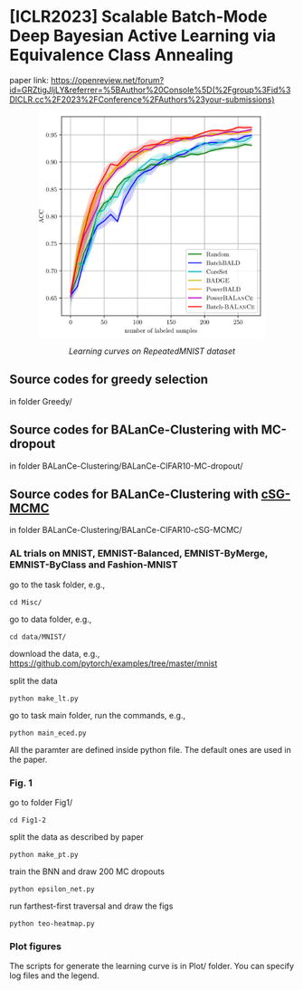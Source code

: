 # [ICLR2023] Scalable Batch-Mode Deep Bayesian Active Learning via Equivalence Class Annealing
paper link: https://openreview.net/forum?id=GRZtigJljLY&referrer=%5BAuthor%20Console%5D(%2Fgroup%3Fid%3DICLR.cc%2F2023%2FConference%2FAuthors%23your-submissions)

<p align="center">
<img src="Figs/repeatedmnist_all_alg_learning_curve.png" width=400 height=400 align="center" alt>
</p>
<p align="center">
<em> Learning curves on RepeatedMNIST dataset </em>
</p>

## Source codes for greedy selection 
in folder Greedy/

## Source codes for BALanCe-Clustering with MC-dropout
in folder BALanCe-Clustering/BALanCe-CIFAR10-MC-dropout/

## Source codes for BALanCe-Clustering with [cSG-MCMC](https://github.com/ruqizhang/csgmcmc)
in folder BALanCe-Clustering/BALanCe-CIFAR10-cSG-MCMC/

### AL trials on MNIST, EMNIST-Balanced, EMNIST-ByMerge, EMNIST-ByClass and Fashion-MNIST
go to the task folder, e.g., 
```
cd Misc/
```

go to data folder, e.g., 
```
cd data/MNIST/
```

download the data, e.g., 
https://github.com/pytorch/examples/tree/master/mnist

split the data
```
python make_lt.py
```

go to task main folder, run the commands, e.g.,
```
python main_eced.py
```

All the paramter are defined inside python file. The default ones are used in the paper.

### Fig. 1 

go to folder Fig1/
```
cd Fig1-2
```

split the data as described by paper
```
python make_pt.py
```

train the BNN and draw 200 MC dropouts
```
python epsilon_net.py
```

run farthest-first traversal and draw the figs
```
python teo-heatmap.py
```

### Plot figures
The scripts for generate the learning curve is in Plot/ folder. You can specify log files and the legend.

